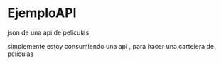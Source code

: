 # EjemploAPI
json de una api de peliculas 


simplemente estoy consumiendo una api , para hacer una cartelera de peliculas
